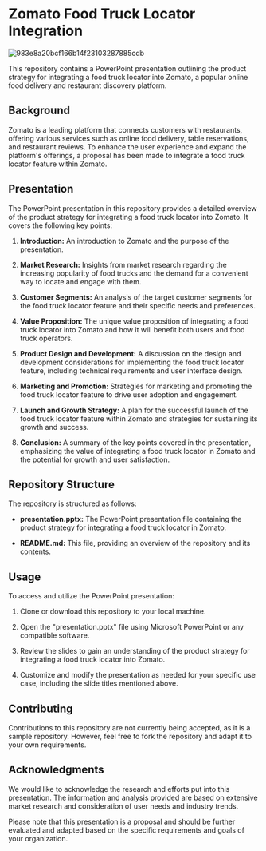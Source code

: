 # Zomato Food Truck Locator Integration

![983e8a20bcf166b14f23103287885cdb](https://github.com/shridharkamathe/Titanic/assets/124047047/96332115-184f-4dcb-a66d-532f9f929081)

This repository contains a PowerPoint presentation outlining the product strategy for integrating a food truck locator into Zomato, a popular online food delivery and restaurant discovery platform.

## Background

Zomato is a leading platform that connects customers with restaurants, offering various services such as online food delivery, table reservations, and restaurant reviews. To enhance the user experience and expand the platform's offerings, a proposal has been made to integrate a food truck locator feature within Zomato.

## Presentation

The PowerPoint presentation in this repository provides a detailed overview of the product strategy for integrating a food truck locator into Zomato. It covers the following key points:

1. **Introduction:** An introduction to Zomato and the purpose of the presentation.

2. **Market Research:** Insights from market research regarding the increasing popularity of food trucks and the demand for a convenient way to locate and engage with them.

3. **Customer Segments:** An analysis of the target customer segments for the food truck locator feature and their specific needs and preferences.

4. **Value Proposition:** The unique value proposition of integrating a food truck locator into Zomato and how it will benefit both users and food truck operators.

5. **Product Design and Development:** A discussion on the design and development considerations for implementing the food truck locator feature, including technical requirements and user interface design.

6. **Marketing and Promotion:** Strategies for marketing and promoting the food truck locator feature to drive user adoption and engagement.

7. **Launch and Growth Strategy:** A plan for the successful launch of the food truck locator feature within Zomato and strategies for sustaining its growth and success.

8. **Conclusion:** A summary of the key points covered in the presentation, emphasizing the value of integrating a food truck locator in Zomato and the potential for growth and user satisfaction.

## Repository Structure

The repository is structured as follows:

- **presentation.pptx:** The PowerPoint presentation file containing the product strategy for integrating a food truck locator in Zomato.

- **README.md:** This file, providing an overview of the repository and its contents.

## Usage

To access and utilize the PowerPoint presentation:

1. Clone or download this repository to your local machine.

2. Open the "presentation.pptx" file using Microsoft PowerPoint or any compatible software.

3. Review the slides to gain an understanding of the product strategy for integrating a food truck locator into Zomato.

4. Customize and modify the presentation as needed for your specific use case, including the slide titles mentioned above.

## Contributing

Contributions to this repository are not currently being accepted, as it is a sample repository. However, feel free to fork the repository and adapt it to your own requirements.


## Acknowledgments

We would like to acknowledge the research and efforts put into this presentation. The information and analysis provided are based on extensive market research and consideration of user needs and industry trends.

Please note that this presentation is a proposal and should be further evaluated and adapted based on the specific requirements and goals of your organization.
